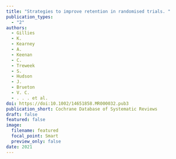 ```yaml
---
title: "Strategies to improve retention in randomised trials. "
publication_types:
  - "2"
authors:
  - Gillies
  - K.
  - Kearney
  - A.
  - Keenan
  - C.
  - Treweek
  - S.
  - Hudson
  - J.
  - Brueton
  - V. C.
  - . . . et al.
doi: https://doi:10.1002/14651858.MR000032.pub3
publication_short: Cochrane Database of Systematic Reviews
draft: false
featured: false
image:
  filename: featured
  focal_point: Smart
  preview_only: false
date: 2021
---
```

